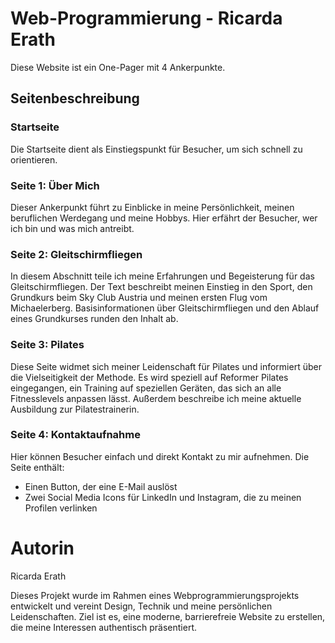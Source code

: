 # Web-Programmierung - Ricarda Erath
Diese Website ist ein One-Pager mit 4 Ankerpunkte.

## Seitenbeschreibung
### Startseite  
Die Startseite dient als Einstiegspunkt für Besucher, um sich schnell zu orientieren.

### Seite 1: Über Mich  
Dieser Ankerpunkt führt zu Einblicke in meine Persönlichkeit, meinen beruflichen Werdegang und meine Hobbys. Hier erfährt der Besucher, wer ich bin und was mich antreibt.

### Seite 2: Gleitschirmfliegen  
In diesem Abschnitt teile ich meine Erfahrungen und Begeisterung für das Gleitschirmfliegen. Der Text beschreibt meinen Einstieg in den Sport, den Grundkurs beim Sky Club Austria und meinen ersten Flug vom Michaelerberg. Basisinformationen über Gleitschirmfliegen und den Ablauf eines Grundkurses runden den Inhalt ab.  

### Seite 3: Pilates  
Diese Seite widmet sich meiner Leidenschaft für Pilates und informiert über die Vielseitigkeit der Methode. Es wird speziell auf Reformer Pilates eingegangen, ein Training auf speziellen Geräten, das sich an alle Fitnesslevels anpassen lässt. Außerdem beschreibe ich meine aktuelle Ausbildung zur Pilatestrainerin. 

### Seite 4: Kontaktaufnahme  
Hier können Besucher einfach und direkt Kontakt zu mir aufnehmen. Die Seite enthält:  
- Einen Button, der eine E-Mail auslöst  
- Zwei Social Media Icons für LinkedIn und Instagram, die zu meinen Profilen verlinken 


# Autorin
Ricarda Erath

Dieses Projekt wurde im Rahmen eines Webprogrammierungsprojekts entwickelt und vereint Design, Technik und meine persönlichen Leidenschaften. Ziel ist es, eine moderne, barrierefreie Website zu erstellen, die meine Interessen authentisch präsentiert.  
```